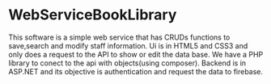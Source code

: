 # WebServiceBookLibrary
This software is a simple web service that has CRUDs functions to save,search and modify staff information.
Ui is in HTML5 and CSS3 and only does a request to the API to show or edit the data base.
We have a PHP library to conect to the api with objects(using composer).
Backend is in ASP.NET and its objective is authentication and request the data to firebase.
